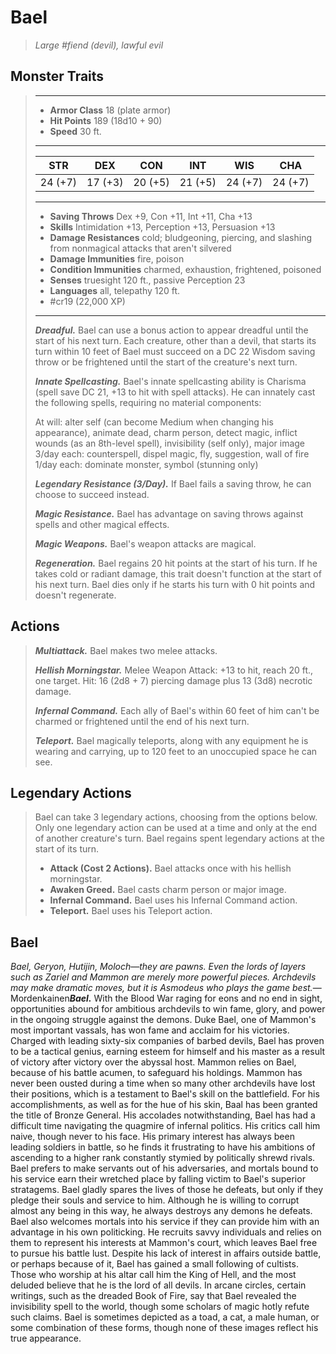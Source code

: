 # Bael
>*Large #fiend (devil), lawful evil*
## Monster Traits
>___
>- **Armor Class** 18 (plate armor)
>- **Hit Points** 189 (18d10 + 90)
>- **Speed** 30 ft.
>___
>|STR|DEX|CON|INT|WIS|CHA|
>|:---:|:---:|:---:|:---:|:---:|:---:|
>|24 (+7)|17 (+3)|20 (+5)|21 (+5)|24 (+7)|24 (+7)|
>___
>- **Saving Throws** Dex +9, Con +11, Int +11, Cha +13
>- **Skills** Intimidation +13, Perception +13, Persuasion +13
>- **Damage Resistances** cold; bludgeoning, piercing, and slashing from nonmagical attacks that aren't silvered
>- **Damage Immunities** fire, poison
>- **Condition Immunities** charmed, exhaustion, frightened, poisoned
>- **Senses** truesight 120 ft., passive Perception 23
>- **Languages** all, telepathy 120 ft.
>- #cr19 (22,000 XP)
>___
>***Dreadful.*** Bael can use a bonus action to appear dreadful until the start of his next turn. Each creature, other than a devil, that starts its turn within 10 feet of Bael must succeed on a DC 22 Wisdom saving throw or be frightened until the start of the creature's next turn.  
>
>***Innate Spellcasting.*** Bael's innate spellcasting ability is Charisma (spell save DC 21, +13 to hit with spell attacks). He can innately cast the following spells, requiring no material components:  
>
>At will: alter self (can become Medium when changing his appearance), animate dead, charm person, detect magic, inflict wounds (as an 8th-level spell), invisibility (self only), major image  
>3/day each: counterspell, dispel magic, fly, suggestion, wall of fire  
>1/day each: dominate monster, symbol (stunning only)  
>
>
>***Legendary Resistance (3/Day).*** If Bael fails a saving throw, he can choose to succeed instead.  
>
>***Magic Resistance.*** Bael has advantage on saving throws against spells and other magical effects.  
>
>***Magic Weapons.*** Bael's weapon attacks are magical.  
>
>***Regeneration.*** Bael regains 20 hit points at the start of his turn. If he takes cold or radiant damage, this trait doesn't function at the start of his next turn. Bael dies only if he starts his turn with 0 hit points and doesn't regenerate.  
>
## Actions
>***Multiattack.*** Bael makes two melee attacks.  
>
>***Hellish Morningstar.*** Melee Weapon Attack: +13 to hit, reach 20 ft., one target. Hit: 16 (2d8 + 7) piercing damage plus 13 (3d8) necrotic damage.  
>
>***Infernal Command.*** Each ally of Bael's within 60 feet of him can't be charmed or frightened until the end of his next turn.  
>
>***Teleport.*** Bael magically teleports, along with any equipment he is wearing and carrying, up to 120 feet to an unoccupied space he can see.  
>
## Legendary Actions
>Bael can take 3 legendary actions, choosing from the options below. Only one legendary action can be used at a time and only at the end of another creature's turn. Bael regains spent legendary actions at the start of its turn.
>
>- **Attack (Cost 2 Actions).** Bael attacks once with his hellish morningstar.
>- **Awaken Greed.** Bael casts charm person or major image.
>- **Infernal Command.** Bael uses his Infernal Command action.
>- **Teleport.** Bael uses his Teleport action.
## Bael
*Bael, Geryon, Hutijin, Moloch—they are pawns. Even the lords of layers such as Zariel and Mammon are merely more powerful pieces. Archdevils may make dramatic moves, but it is Asmodeus who plays the game best.*— Mordenkainen***Bael.*** With the Blood War raging for eons and no end in sight, opportunities abound for ambitious archdevils to win fame, glory, and power in the ongoing struggle against the demons. Duke Bael, one of Mammon's most important vassals, has won fame and acclaim for his victories. Charged with leading sixty-six companies of barbed devils, Bael has proven to be a tactical genius, earning esteem for himself and his master as a result of victory after victory over the abyssal host. Mammon relies on Bael, because of his battle acumen, to safeguard his holdings. Mammon has never been ousted during a time when so many other archdevils have lost their positions, which is a testament to Bael's skill on the battlefield.
For his accomplishments, as well as for the hue of his skin, Baal has been granted the title of Bronze General. His accolades notwithstanding, Bael has had a difficult time navigating the quagmire of infernal politics. His critics call him naive, though never to his face. His primary interest has always been leading soldiers in battle, so he finds it frustrating to have his ambitions of ascending to a higher rank constantly stymied by politically shrewd rivals.
Bael prefers to make servants out of his adversaries, and mortals bound to his service earn their wretched place by falling victim to Bael's superior stratagems. Bael gladly spares the lives of those he defeats, but only if they pledge their souls and service to him. Although he is willing to corrupt almost any being in this way, he always destroys any demons he defeats.
Bael also welcomes mortals into his service if they can provide him with an advantage in his own politicking. He recruits savvy individuals and relies on them to represent his interests at Mammon's court, which leaves Bael free to pursue his battle lust.
Despite his lack of interest in affairs outside battle, or perhaps because of it, Bael has gained a small following of cultists. Those who worship at his altar call him the King of Hell, and the most deluded believe that he is the lord of all devils. In arcane circles, certain writings, such as the dreaded Book of Fire, say that Bael revealed the invisibility spell to the world, though some scholars of magic hotly refute such claims. Bael is sometimes depicted as a toad, a cat, a male human, or some combination of these forms, though none of these images reflect his true appearance.
